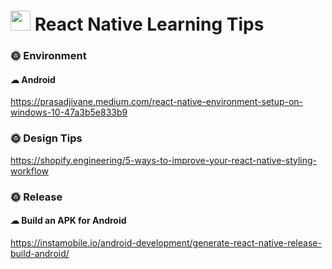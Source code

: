 # <img src="https://cdn4.iconfinder.com/data/icons/logos-3/600/React.js_logo-512.png" width="32"/> React Native Learning Tips

### 🌞 Environment
#### ☁ Android
https://prasadjivane.medium.com/react-native-environment-setup-on-windows-10-47a3b5e833b9

### 🌞 Design Tips
https://shopify.engineering/5-ways-to-improve-your-react-native-styling-workflow

### 🌞 Release
#### ☁ Build an APK for Android
https://instamobile.io/android-development/generate-react-native-release-build-android/
